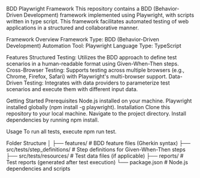 BDD Playwright Framework
This repository contains a BDD (Behavior-Driven Development) framework implemented using Playwright, with scripts written in type script. This framework facilitates automated testing of web applications in a structured and collaborative manner.

Framework Overview
Framework Type: BDD (Behavior-Driven Development)
Automation Tool: Playwright
Language Type: TypeScript

Features
Structured Testing: Utilizes the BDD approach to define test scenarios in a human-readable format using Given-When-Then steps.
Cross-Browser Testing: Supports testing across multiple browsers (e.g., Chrome, Firefox, Safari) with Playwright's multi-browser support.
Data-Driven Testing: Integrates with data providers to parameterize test scenarios and execute them with different input data.


Getting Started
Prerequisites
Node.js installed on your machine.
Playwright installed globally (npm install -g playwright).
Installation
Clone this repository to your local machine.
Navigate to the project directory.
Install dependencies by running npm install.

Usage
To run all tests, execute npm run test.

Folder Structure
│
├── features/                   # BDD feature files (Gherkin syntax)
├── src/tests/step_definitions/ # Step definitions for Given-When-Then steps
├── src/tests/resources/                      # Test data files (if applicable)
├── reports/                   # Test reports (generated after test execution)
└── package.json               # Node.js dependencies and scripts
